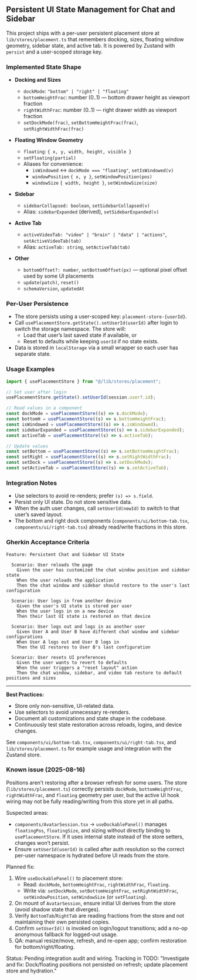 ## Persistent UI State Management for Chat and Sidebar

This project ships with a per-user persistent placement store at `lib/stores/placement.ts` that remembers docking, sizes, floating window geometry, sidebar state, and active tab. It is powered by Zustand with `persist` and a user-scoped storage key.

### Implemented State Shape

- **Docking and Sizes**
  - `dockMode`: `"bottom" | "right" | "floating"`
  - `bottomHeightFrac`: number (0..1) — bottom drawer height as viewport fraction
  - `rightWidthFrac`: number (0..1) — right drawer width as viewport fraction
  - `setDockMode(frac)`, `setBottomHeightFrac(frac)`, `setRightWidthFrac(frac)`

- **Floating Window Geometry**
  - `floating`: `{ x, y, width, height, visible }`
  - `setFloating(partial)`
  - Aliases for convenience:
    - `isWindowed` ↔ `dockMode === "floating"`, `setIsWindowed(v)`
    - `windowPosition` `{ x, y }`, `setWindowPosition(pos)`
    - `windowSize` `{ width, height }`, `setWindowSize(size)`

- **Sidebar**
  - `sidebarCollapsed: boolean`, `setSidebarCollapsed(v)`
  - Alias: `sidebarExpanded` (derived), `setSidebarExpanded(v)`

- **Active Tab**
  - `activeVideoTab: "video" | "brain" | "data" | "actions"`, `setActiveVideoTab(tab)`
  - Alias: `activeTab: string`, `setActiveTab(tab)`

- **Other**
  - `bottomOffset?: number`, `setBottomOffset(px)` — optional pixel offset used by some UI placements
  - `update(patch)`, `reset()`
  - `schemaVersion`, `updatedAt`

### Per-User Persistence

- The store persists using a user-scoped key: `placement-store-{userId}`.
- Call `usePlacementStore.getState().setUserId(userId)` after login to switch the storage namespace. The store will:
  - Load that user’s last saved state if available, or
  - Reset to defaults while keeping `userId` if no state exists.
- Data is stored in `localStorage` via a small wrapper so each user has separate state.

### Usage Examples

```ts
import { usePlacementStore } from "@/lib/stores/placement";

// Set user after login
usePlacementStore.getState().setUserId(session.user?.id);

// Read values in a component
const dockMode = usePlacementStore((s) => s.dockMode);
const bottomH = usePlacementStore((s) => s.bottomHeightFrac);
const isWindowed = usePlacementStore((s) => s.isWindowed);
const sidebarExpanded = usePlacementStore((s) => s.sidebarExpanded);
const activeTab = usePlacementStore((s) => s.activeTab);

// Update values
const setBottom = usePlacementStore((s) => s.setBottomHeightFrac);
const setRight = usePlacementStore((s) => s.setRightWidthFrac);
const setDock = usePlacementStore((s) => s.setDockMode);
const setActiveTab = usePlacementStore((s) => s.setActiveTab);
```

### Integration Notes

- Use selectors to avoid re-renders; prefer `(s) => s.field`.
- Persist only UI state. Do not store sensitive data.
- When the auth user changes, call `setUserId(newId)` to switch to that user’s saved layout.
- The bottom and right dock components (`components/ui/bottom-tab.tsx`, `components/ui/right-tab.tsx`) already read/write fractions in this store.

### Gherkin Acceptance Criteria

```gherkin
Feature: Persistent Chat and Sidebar UI State

  Scenario: User reloads the page
    Given the user has customized the chat window position and sidebar state
    When the user reloads the application
    Then the chat window and sidebar should restore to the user's last configuration

  Scenario: User logs in from another device
    Given the user's UI state is stored per user
    When the user logs in on a new device
    Then their last UI state is restored on that device

  Scenario: User logs out and logs in as another user
    Given User A and User B have different chat window and sidebar configurations
    When User A logs out and User B logs in
    Then the UI restores to User B's last configuration

  Scenario: User resets UI preferences
    Given the user wants to revert to defaults
    When the user triggers a "reset layout" action
    Then the chat window, sidebar, and video tab restore to default positions and sizes
```

---

**Best Practices:**

- Store only non-sensitive, UI-related data.
- Use selectors to avoid unnecessary re-renders.
- Document all customizations and state shape in the codebase.
- Continuously test state restoration across reloads, logins, and device changes.

See `components/ui/bottom-tab.tsx`, `components/ui/right-tab.tsx`, and `lib/stores/placement.ts` for example usage and integration with the Zustand store.

### Known issue (2025-08-16)

Positions aren’t restoring after a browser refresh for some users. The store (`lib/stores/placement.ts`) correctly persists `dockMode`, `bottomHeightFrac`, `rightWidthFrac`, and `floating` geometry per user, but the active UI hook wiring may not be fully reading/writing from this store yet in all paths.

Suspected areas:

- `components/AvatarSession.tsx` → `useDockablePanel()` manages `floatingPos`, `floatingSize`, and sizing without directly binding to `usePlacementStore`. If it uses internal state instead of the store setters, changes won’t persist.
- Ensure `setUserId(userId)` is called after auth resolution so the correct per-user namespace is hydrated before UI reads from the store.

Planned fix:

1. Wire `useDockablePanel()` to placement store:
   - Read: `dockMode`, `bottomHeightFrac`, `rightWidthFrac`, `floating`.
   - Write via: `setDockMode`, `setBottomHeightFrac`, `setRightWidthFrac`, `setWindowPosition`, `setWindowSize` (or `setFloating`).
2. On mount of `AvatarSession`, ensure initial UI derives from the store (avoid shadow state that diverges).
3. Verify `BottomTab`/`RightTab` are reading fractions from the store and not maintaining their own persisted copies.
4. Confirm `setUserId()` is invoked on login/logout transitions; add a no-op anonymous fallback for logged-out usage.
5. QA: manual resize/move, refresh, and re-open app; confirm restoration for bottom/right/floating.

Status: Pending integration audit and wiring. Tracking in TODO: "Investigate and fix: Dock/floating positions not persisted on refresh; update placement store and hydration."